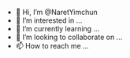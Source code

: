 - 👋 Hi, I’m @NaretYimchun
- 👀 I’m interested in ...
- 🌱 I’m currently learning ...
- 💞️ I’m looking to collaborate on ...
- 📫 How to reach me ...

<!---
NaretYimchun/NaretYimchun is a ✨ special ✨ repository because its `README.md` (this file) appears on your GitHub profile.
You can click the Preview link to take a look at your changes.
--->
